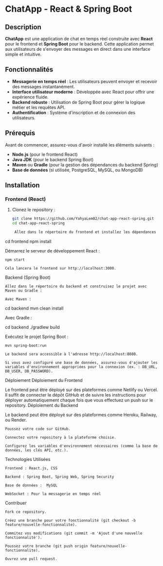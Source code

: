 # ChatApp - React & Spring Boot

## Description

**ChatApp** est une application de chat en temps réel construite avec **React** pour le frontend et **Spring Boot** pour le backend. Cette application permet aux utilisateurs de s'envoyer des messages en direct dans une interface simple et intuitive.

## Fonctionnalités

- **Messagerie en temps réel** : Les utilisateurs peuvent envoyer et recevoir des messages instantanément.
- **Interface utilisateur moderne** : Développée avec React pour offrir une expérience fluide.
- **Backend robuste** : Utilisation de Spring Boot pour gérer la logique métier et les requêtes API.
- **Authentification** : Système d'inscription et de connexion des utilisateurs.

## Prérequis

Avant de commencer, assurez-vous d'avoir installé les éléments suivants :

- **Node.js** (pour le frontend React)
- **Java JDK** (pour le backend Spring Boot)
- **Maven** ou **Gradle** (pour la gestion des dépendances du backend Spring)
- **Base de données** (si utilisée, PostgreSQL, MySQL, ou MongoDB)

## Installation

### Frontend (React)

1. Clonez le repository :

   ```bash
   git clone https://github.com/YahyaLem02/chat-app-react-spring.git
   cd chat-app-react-spring

    Allez dans le répertoire du frontend et installez les dépendances :

cd frontend
npm install

Démarrez le serveur de développement React :

    npm start

    Cela lancera le frontend sur http://localhost:3000.

Backend (Spring Boot)

    Allez dans le répertoire du backend et construisez le projet avec Maven ou Gradle :

    Avec Maven :

cd backend
mvn clean install

Avec Gradle :

cd backend
./gradlew build

Exécutez le projet Spring Boot :

    mvn spring-boot:run

    Le backend sera accessible à l'adresse http://localhost:8080.

    Si vous avez configuré une base de données, assurez-vous d'ajouter les variables d'environnement appropriées pour la connexion (ex. : DB_URL, DB_USER, DB_PASSWORD).

Déploiement
Déploiement du Frontend

Le frontend peut être déployé sur des plateformes comme Netlify ou Vercel. Il suffit de connecter le dépôt GitHub et de suivre les instructions pour déployer automatiquement chaque fois que vous effectuez un push sur le repository.
Déploiement du Backend

Le backend peut être déployé sur des plateformes comme Heroku, Railway, ou Render.

    Poussez votre code sur GitHub.

    Connectez votre repository à la plateforme choisie.

    Configurez les variables d'environnement nécessaires (comme la base de données, les clés API, etc.).

Technologies Utilisées

    Frontend : React.js, CSS

    Backend : Spring Boot, Spring Web, Spring Security 

    Base de données :  MySQL

    WebSocket : Pour la messagerie en temps réel

Contribuer

    Fork ce repository.

    Créez une branche pour votre fonctionnalité (git checkout -b feature/nouvelle-fonctionnalite).

    Commitez vos modifications (git commit -m 'Ajout d'une nouvelle fonctionnalité').

    Poussez votre branche (git push origin feature/nouvelle-fonctionnalite).

    Ouvrez une pull request.

